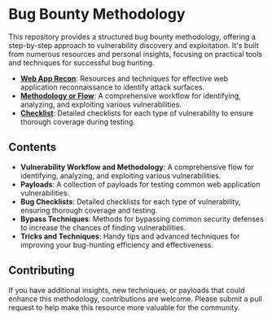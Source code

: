 # Bug Bounty Methodology

This repository provides a structured bug bounty methodology, offering a step-by-step approach to vulnerability discovery and exploitation. It's built from numerous resources and personal insights, focusing on practical tools and techniques for successful bug hunting.

- **[Web App Recon](https://github.com/alihussainzada/myBugBountyMethodology/blob/main/webAppRecon/README.md
)**: Resources and techniques for effective web application reconnaissance to identify attack surfaces.
- **[Methodology or Flow](https://github.com/alihussainzada/myBugBountyMethodology/blob/main/Methodology/README.md)**: A comprehensive workflow for identifying, analyzing, and exploiting various vulnerabilities.
- **[Checklist](https://github.com/alihussainzada/myBugBountyMethodology/blob/main/Checklist/README.md)**: Detailed checklists for each type of vulnerability to ensure thorough coverage during testing.

## Contents

- **Vulnerability Workflow and Methodology**: A comprehensive flow for identifying, analyzing, and exploiting various vulnerabilities.
- **Payloads**: A collection of payloads for testing common web application vulnerabilities.
- **Bug Checklists**: Detailed checklists for each type of vulnerability, ensuring thorough coverage and testing.
- **Bypass Techniques**: Methods for bypassing common security defenses to increase the chances of finding vulnerabilities.
- **Tricks and Techniques**: Handy tips and advanced techniques for improving your bug-hunting efficiency and effectiveness.


## Contributing

If you have additional insights, new techniques, or payloads that could enhance this methodology, contributions are welcome. Please submit a pull request to help make this resource more valuable for the community.

